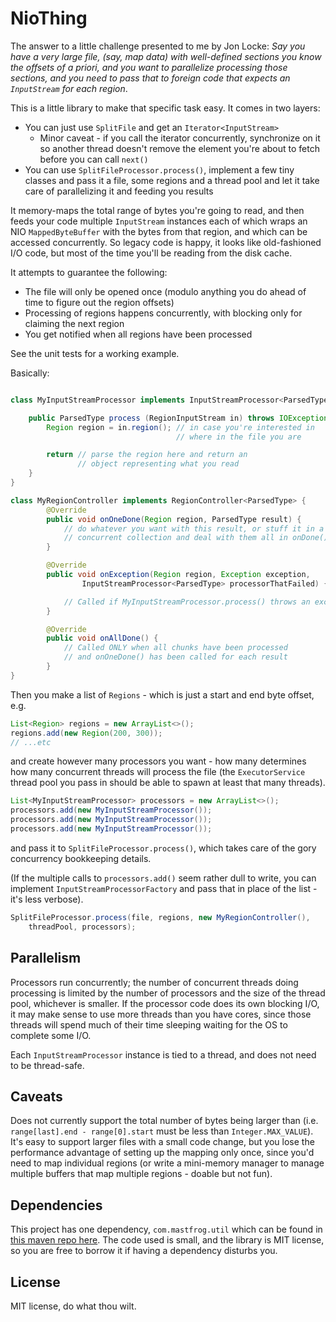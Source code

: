 NioThing
========

The answer to a little challenge presented to me by Jon Locke:  *Say you have a very large file, 
(say, map data) with well-defined sections you know the offsets of a priori, and you want to 
parallelize processing those sections, and you need to pass that to foreign code that expects
an `InputStream` for each region*.

This is a little library to make that specific task easy.  It comes in two layers:

 * You can just use `SplitFile` and get an `Iterator<InputStream>`
    * Minor caveat - if you call the iterator concurrently, synchronize on it so another thread doesn't
remove the element you're about to fetch before you can call `next()`
 * You can use `SplitFileProcessor.process()`, implement a few tiny classes and pass it 
a file, some regions and a thread pool and let it take care of parallelizing it and feeding
you results

It memory-maps the total range of bytes you're going to read, and then feeds your code
multiple `InputStream` instances each of which wraps an NIO `MappedByteBuffer` with the bytes from that
region, and which can be accessed concurrently.  So legacy code is happy, it looks like 
old-fashioned I/O code, but most of the time you'll be reading from the disk cache.

It attempts to guarantee the following:

 * The file will only be opened once (modulo anything you do ahead of time to figure out the region offsets)
 * Processing of regions happens concurrently, with blocking only for claiming the next region
 * You get notified when all regions have been processed

See the unit tests for a working example.

Basically:

```java

class MyInputStreamProcessor implements InputStreamProcessor<ParsedType> {

    public ParsedType process (RegionInputStream in) throws IOException {
        Region region = in.region(); // in case you're interested in
                                     // where in the file you are

        return // parse the region here and return an 
               // object representing what you read
    }
}

class MyRegionController implements RegionController<ParsedType> {
        @Override
        public void onOneDone(Region region, ParsedType result) {
            // do whatever you want with this result, or stuff it in a
            // concurrent collection and deal with them all in onDone()
        }

        @Override
        public void onException(Region region, Exception exception, 
                InputStreamProcessor<ParsedType> processorThatFailed) {

            // Called if MyInputStreamProcessor.process() throws an exception
        }

        @Override
        public void onAllDone() {
            // Called ONLY when all chunks have been processed 
            // and onOneDone() has been called for each result
        }
}
```

Then you make a list of `Regions` - which is just a start and end byte offset, e.g.

```java
List<Region> regions = new ArrayList<>();
regions.add(new Region(200, 300));
// ...etc
```

and create however many processors you want - how many determines how many concurrent threads will
process the file (the `ExecutorService` thread pool you pass in should be able to spawn at least
that many threads).

```java
List<MyInputStreamProcessor> processors = new ArrayList<>();
processors.add(new MyInputStreamProcessor());
processors.add(new MyInputStreamProcessor());
processors.add(new MyInputStreamProcessor());
```

and pass it to `SplitFileProcessor.process()`, which takes care of the gory concurrency bookkeeping details.

(If the multiple calls to `processors.add()` seem rather dull to write, you can implement
`InputStreamProcessorFactory` and pass that in place of the list - it's less verbose).

```java
SplitFileProcessor.process(file, regions, new MyRegionController(), 
    threadPool, processors);
```

Parallelism
-----------

Processors run concurrently;  the number of concurrent threads doing processing is limited by
the number of processors and the size of the thread pool, whichever is smaller.  If the processor
code does its own blocking I/O, it may make sense to use more threads than you have cores, since
those threads will spend much of their time sleeping waiting for the OS to complete some I/O.

Each `InputStreamProcessor` instance is tied to a thread, and does not need to be thread-safe.

Caveats
-------

Does not currently support the total number of bytes being larger than
 (i.e. `range[last].end - range[0].start` must be less than
`Integer.MAX_VALUE`).  It's easy to support larger files with a small code change,
but you lose the performance advantage of setting up the mapping only once, since
you'd need to map individual regions (or write a mini-memory manager to manage
multiple buffers that map multiple regions - doable but not fun).


Dependencies
------------

This project has one dependency, `com.mastfrog.util` which can be found in [this maven repo
here](https://timboudreau.com/builds).  The code used is small, and the library is MIT license,
so you are free to borrow it if having a dependency disturbs you.


License
-------

MIT license, do what thou wilt.
